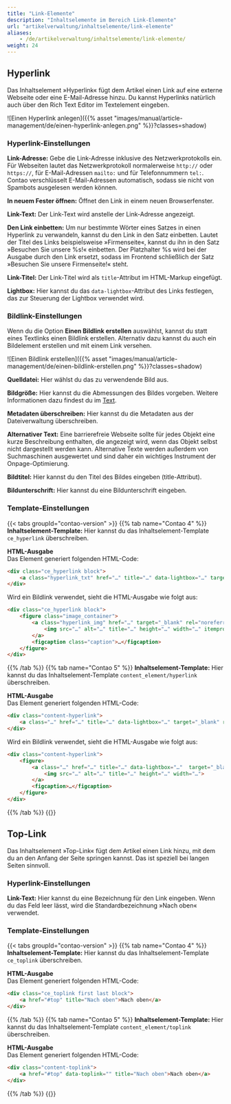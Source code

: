 ```yaml
---
title: "Link-Elemente"
description: "Inhaltselemente im Bereich Link-Elemente"
url: "artikelverwaltung/inhaltselemente/link-elemente"
aliases:
    - /de/artikelverwaltung/inhaltselemente/link-elemente/
weight: 24
---
```



## Hyperlink

Das Inhaltselement »Hyperlink« fügt dem Artikel einen Link auf eine externe Webseite oder eine E-Mail-Adresse hinzu. Du 
kannst Hyperlinks natürlich auch über den Rich Text Editor im Textelement eingeben.

![Einen Hyperlink anlegen]({{% asset "images/manual/article-management/de/einen-hyperlink-anlegen.png" %}}?classes=shadow)


### Hyperlink-Einstellungen

**Link-Adresse:** Gebe die Link-Adresse inklusive des Netzwerkprotokolls ein. Für Webseiten lautet das 
Netzwerkprotokoll normalerweise `http://` oder `https://`, für E-Mail-Adressen `mailto:` und für Telefonnummern `tel:`. 
Contao verschlüsselt E-Mail-Adressen automatisch, sodass sie nicht von Spambots ausgelesen werden können.

**In neuem Fester öffnen:** Öffnet den Link in einem neuen Browserfenster. 

**Link-Text:** Der Link-Text wird anstelle der Link-Adresse angezeigt.

**Den Link einbetten:** Um nur bestimmte Wörter eines Satzes in einen Hyperlink zu verwandeln, kannst du den Link in 
den Satz einbetten. Lautet der Titel des Links beispielsweise »Firmenseite«, kannst du ihn in den Satz »Besuchen Sie 
unsere %s!« einbetten. Der Platzhalter %s wird bei der Ausgabe durch den Link ersetzt, sodass im Frontend schließlich 
der Satz »Besuchen Sie unsere Firmenseite!« steht.

**Link-Titel:** Der Link-Titel wird als `title`-Attribut im HTML-Markup eingefügt.

**Lightbox:** Hier kannst du das `data-lightbox`-Attribut des Links festlegen, das zur Steuerung der Lightbox verwendet wird.


### Bildlink-Einstellungen

Wenn du die Option **Einen Bildlink erstellen** auswählst, kannst du statt eines Textlinks einen Bildlink erstellen. 
Alternativ dazu kannst du auch ein Bildelement erstellen und mit einem Link versehen.

![Einen Bildlink erstellen]({{% asset "images/manual/article-management/de/einen-bildlink-erstellen.png" %}}?classes=shadow)

**Quelldatei:** Hier wählst du das zu verwendende Bild aus.

**Bildgröße:** Hier kannst du die Abmessungen des Bildes vorgeben. Weitere Informationen dazu findest du im 
[Text](/de/artikelverwaltung/inhaltselemente/text-elemente/#bildeinstellungen).

**Metadaten überschreiben:** Hier kannst du die Metadaten aus der Dateiverwaltung überschreiben.

**Alternativer Text:** Eine barrierefreie Webseite sollte für jedes Objekt eine kurze Beschreibung enthalten, die 
angezeigt wird, wenn das Objekt selbst nicht dargestellt werden kann. Alternative Texte werden außerdem von 
Suchmaschinen ausgewertet und sind daher ein wichtiges Instrument der Onpage-Optimierung.

**Bildtitel:** Hier kannst du den Titel des Bildes eingeben (title-Attribut).

**Bildunterschrift:** Hier kannst du eine Bildunterschrift eingeben.


### Template-Einstellungen

{{< tabs groupId="contao-version" >}}
{{% tab name="Contao 4" %}}
**Inhaltselement-Template:** Hier kannst du das Inhaltselement-Template `ce_hyperlink` überschreiben.

**HTML-Ausgabe**  
Das Element generiert folgenden HTML-Code:

```html
<div class="ce_hyperlink block">
    <a class="hyperlink_txt" href="…" title="…" data-lightbox="…" target="_blank" rel="noreferrer noopener">…</a> …
</div>
```

Wird ein Bildlink verwendet, sieht die HTML-Ausgabe wie folgt aus:

```html
<div class="ce_hyperlink block">
    <figure class="image_container">
        <a class="hyperlink_img" href="…" target="_blank" rel="noreferrer noopener">
            <img src="…" alt="…" title="…" height="…" width="…" itemprop="image">
        </a>
        <figcaption class="caption">…</figcaption>
    </figure>
</div>
```
{{% /tab %}}
{{% tab name="Contao 5" %}}
**Inhaltselement-Template:** Hier kannst du das Inhaltselement-Template `content_element/hyperlink` überschreiben.

**HTML-Ausgabe**  
Das Element generiert folgenden HTML-Code:

```html
<div class="content-hyperlink">
    <a class="…" href="…" title="…" data-lightbox="…" target="_blank" rel="noreferrer noopener">…</a> …
</div>
```

Wird ein Bildlink verwendet, sieht die HTML-Ausgabe wie folgt aus:

```html
<div class="content-hyperlink">
    <figure>
        <a class="…" href="…" title="…" data-lightbox="…"  target="_blank" rel="noreferrer noopener">
            <img src="…" alt="…" title="…" height="…" width="…">
        </a>
        <figcaption>…</figcaption>
    </figure>
</div>
```
{{% /tab %}}
{{</tabs>}}


## Top-Link

Das Inhaltselement »Top-Link« fügt dem Artikel einen Link hinzu, mit dem du an den Anfang der Seite springen kannst. 
Das ist speziell bei langen Seiten sinnvoll.


### Hyperlink-Einstellungen

**Link-Text:** Hier kannst du eine Bezeichnung für den Link eingeben. Wenn du das Feld leer lässt, wird die 
Standardbezeichnung »Nach oben« verwendet.


### Template-Einstellungen

{{< tabs groupId="contao-version" >}}
{{% tab name="Contao 4" %}}
**Inhaltselement-Template:** Hier kannst du das Inhaltselement-Template `ce_toplink` überschreiben.

**HTML-Ausgabe**  
Das Element generiert folgenden HTML-Code:

```html
<div class="ce_toplink first last block">
    <a href="#top" title="Nach oben">Nach oben</a>
</div>
```
{{% /tab %}}
{{% tab name="Contao 5" %}}
**Inhaltselement-Template:** Hier kannst du das Inhaltselement-Template `content_element/toplink` überschreiben.

**HTML-Ausgabe**  
Das Element generiert folgenden HTML-Code:

```html
<div class="content-toplink">
    <a href="#top" data-toplink="" title="Nach oben">Nach oben</a>
</div>
```
{{% /tab %}}
{{</tabs>}}